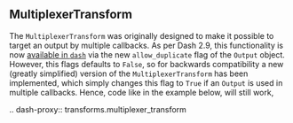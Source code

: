 ## MultiplexerTransform

The `MultiplexerTransform` was originally designed to make it possible to target an output by multiple callbacks. As per Dash 2.9, this functionality is now [available in `dash`](https://dash.plotly.com/duplicate-callback-outputs) via the new `allow_duplicate` flag of the `Output` object. However, this flags defaults to `False`, so for backwards compatibility a new (greatly simplified) version of the `MultiplexerTransform` has been implemented, which simply changes this flag to `True` if an `Output` is used in multiple callbacks. Hence, code like in the example below, will still work,

.. dash-proxy:: transforms.multiplexer_transform